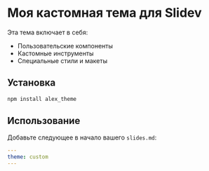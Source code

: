 # Моя кастомная тема для Slidev

Эта тема включает в себя:
- Пользовательские компоненты
- Кастомные инструменты
- Специальные стили и макеты

## Установка

```bash
npm install alex_theme
```

## Использование

Добавьте следующее в начало вашего `slides.md`:
```yaml
---
theme: custom
---
```
